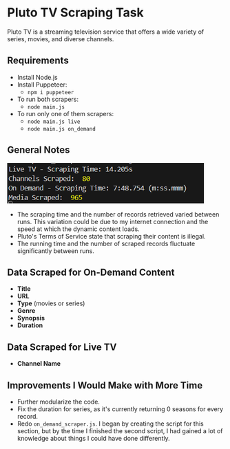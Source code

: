 # Pluto TV Scraping Task

Pluto TV is a streaming television service that offers a wide variety of series, movies, and diverse channels.

## Requirements

- Install Node.js
- Install Puppeteer:
  - `npm i puppeteer`
- To run both scrapers:
  - `node main.js`
- To run only one of them scrapers:
  - `node main.js live`
  - `node main.js on_demand`

## General Notes
![Scraping time and Number of Records](img\scraping_timer.png)


- The scraping time and the number of records retrieved varied between runs. This variation could be due to my internet connection and the speed at which the dynamic content loads.
- Pluto's Terms of Service state that scraping their content is illegal.
- The running time and the number of scraped records fluctuate significantly between runs.

## Data Scraped for On-Demand Content

- **Title**
- **URL**
- **Type** (movies or series)
- **Genre**
- **Synopsis**
- **Duration**

## Data Scraped for Live TV

- **Channel Name**

## Improvements I Would Make with More Time

- Further modularize the code.
- Fix the duration for series, as it's currently returning 0 seasons for every record.
- Redo `on_demand_scraper.js`. I began by creating the script for this section, but by the time I finished the second script, I had gained a lot of knowledge about things I could have done differently.


